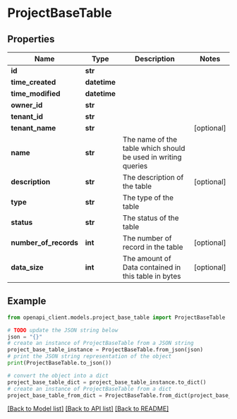 # ProjectBaseTable


## Properties

Name | Type | Description | Notes
------------ | ------------- | ------------- | -------------
**id** | **str** |  | 
**time_created** | **datetime** |  | 
**time_modified** | **datetime** |  | 
**owner_id** | **str** |  | 
**tenant_id** | **str** |  | 
**tenant_name** | **str** |  | [optional] 
**name** | **str** | The name of the table which should be used in writing queries | 
**description** | **str** | The description of the table | [optional] 
**type** | **str** | The type of the table | 
**status** | **str** | The status of the table | 
**number_of_records** | **int** | The number of record in the table | [optional] 
**data_size** | **int** | The amount of Data contained in this table in bytes | [optional] 

## Example

```python
from openapi_client.models.project_base_table import ProjectBaseTable

# TODO update the JSON string below
json = "{}"
# create an instance of ProjectBaseTable from a JSON string
project_base_table_instance = ProjectBaseTable.from_json(json)
# print the JSON string representation of the object
print(ProjectBaseTable.to_json())

# convert the object into a dict
project_base_table_dict = project_base_table_instance.to_dict()
# create an instance of ProjectBaseTable from a dict
project_base_table_from_dict = ProjectBaseTable.from_dict(project_base_table_dict)
```
[[Back to Model list]](../README.md#documentation-for-models) [[Back to API list]](../README.md#documentation-for-api-endpoints) [[Back to README]](../README.md)


